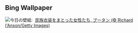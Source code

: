 ## Bing Wallpaper
![](https://www.bing.com/th?id=OHR.ParoTsechu_JA-JP3717839940_UHD.jpg&w=1000)今日の壁紙: &nbsp;[民族衣装をまとった女性たち, ブータン (© Richard I'Anson/Getty Images)](https://www.bing.com/th?id=OHR.ParoTsechu_JA-JP3717839940_UHD.jpg)
<br><br/>
